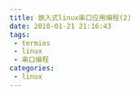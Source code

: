 ```yaml
---
title: 嵌入式linux串口应用编程(2)
date: 2018-01-21 21:16:43
tags:
 - termios
 - linux
 - 串口编程
categories:
 - linux
---
```

